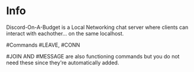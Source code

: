 # Info
Discord-On-A-Budget is a Local Networking chat server where clients can interact with eachother... on the same localhost. 

#Commands
#LEAVE, #CONN

#JOIN AND #MESSAGE are also functioning commands but you do not need these since they're automatically added.
